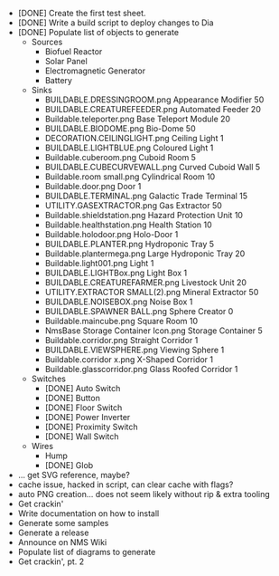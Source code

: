 - [DONE] Create the first test sheet.
- [DONE] Write a build script to deploy changes to Dia
- [DONE] Populate list of objects to generate
    - Sources
        - Biofuel Reactor
        - Solar Panel
        - Electromagnetic Generator
        - Battery
    - Sinks
        - BUILDABLE.DRESSINGROOM.png Appearance Modifier	50
        - BUILDABLE.CREATUREFEEDER.png Automated Feeder	20
        - Buildable.teleporter.png Base Teleport Module	20
        - BUILDABLE.BIODOME.png Bio-Dome	50
        - DECORATION.CEILINGLIGHT.png Ceiling Light	1
        - BUILDABLE.LIGHTBLUE.png Coloured Light	1
        - Buildable.cuberoom.png Cuboid Room	5
        - BUILDABLE.CUBECURVEWALL.png Curved Cuboid Wall	5
        - Buildable.room small.png Cylindrical Room	10
        - Buildable.door.png Door	1
        - BUILDABLE.TERMINAL.png Galactic Trade Terminal	15
        - UTILITY.GASEXTRACTOR.png Gas Extractor	50
        - Buildable.shieldstation.png Hazard Protection Unit	10
        - Buildable.healthstation.png Health Station	10
        - Buildable.holodoor.png Holo-Door	1
        - BUILDABLE.PLANTER.png Hydroponic Tray	5
        - Buildable.plantermega.png Large Hydroponic Tray	20
        - Buildable.light001.png Light	1
        - BUILDABLE.LIGHTBox.png Light Box	1
        - BUILDABLE.CREATUREFARMER.png Livestock Unit	20
        - UTILITY.EXTRACTOR SMALL(2).png Mineral Extractor	50
        - BUILDABLE.NOISEBOX.png Noise Box	1
        - BUILDABLE.SPAWNER BALL.png Sphere Creator	0
        - Buildable.maincube.png Square Room	10
        - NmsBase Storage Container Icon.png Storage Container	5
        - Buildable.corridor.png Straight Corridor	1
        - BUILDABLE.VIEWSPHERE.png Viewing Sphere	1
        - Buildable.corridor x.png X-Shaped Corridor	1
        - Buildable.glasscorridor.png Glass Roofed Corridor	1
    - Switches
        - [DONE] Auto Switch
        - [DONE] Button
        - [DONE] Floor Switch
        - [DONE] Power Inverter
        - [DONE] Proximity Switch
        - [DONE] Wall Switch
    - Wires
        - Hump
        - [DONE] Glob
- ... get SVG reference, maybe?
- cache issue, hacked in script, can clear cache with flags?
- auto PNG creation... does not seem likely without rip & extra tooling
- Get crackin'
- Write documentation on how to install
- Generate some samples
- Generate a release
- Announce on NMS Wiki
- Populate list of diagrams to generate
- Get crackin', pt. 2